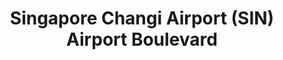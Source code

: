 ---
addr: ' Airport Boulevard'
city: Singapore
country: Singapore
description: Airport Boulevard 918146 Singapore
id: 4b0bd124f964a520e03323e3
lat: 1.353767301607359
lng: 103.98784875869751
title: Singapore Changi Airport (SIN) Airport Boulevard
venue: Singapore Changi Airport (SIN)
---